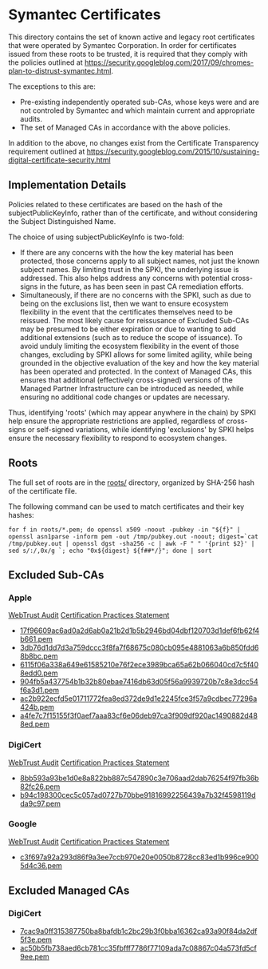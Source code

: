 # Symantec Certificates

This directory contains the set of known active and legacy root certificates
that were operated by Symantec Corporation. In order for certificates issued
from these roots to be trusted, it is required that they comply with the
policies outlined at <https://security.googleblog.com/2017/09/chromes-plan-to-distrust-symantec.html>.

The exceptions to this are:
  * Pre-existing independently operated sub-CAs, whose keys were and are not
    controled by Symantec and which maintain current and appropriate audits.
  * The set of Managed CAs in accordance with the above policies.

In addition to the above, no changes exist from the Certificate Transparency
requirement outlined at <https://security.googleblog.com/2015/10/sustaining-digital-certificate-security.html>

## Implementation Details

Policies related to these certificates are based on the hash of the
subjectPublicKeyInfo, rather than of the certificate, and without considering
the Subject Distinguished Name.

The choice of using subjectPublicKeyInfo is two-fold:

* If there are any concerns with the how the key material has been protected,
  those concerns apply to all subject names, not just the known subject names.
  By limiting trust in the SPKI, the underlying issue is addressed. This also
  helps address any concerns with potential cross-signs in the future, as has
  been seen in past CA remediation efforts.
* Simultaneously, if there are no concerns with the SPKI, such as due to being
  on the exclusions list, then we want to ensure ecosystem flexibility in the
  event that the certificates themselves need to be reissued. The most likely
  cause for reissusance of Excluded Sub-CAs may be presumed to be either
  expiration or due to wanting to add additional extensions (such as to reduce
  the scope of issuance). To avoid unduly limiting the ecosystem flexibility
  in the event of those changes, excluding by SPKI allows for some limited
  agility, while being grounded in the objective evaluation of the key and how
  the key material has been operated and protected. In the context of Managed
  CAs, this ensures that additional (effectively cross-signed) versions of the
  Managed Partner Infrastructure can be introduced as needed, while ensuring no
  additional code changes or updates are necessary.

Thus, identifying 'roots' (which may appear anywhere in the chain) by SPKI help
ensure the appropriate restrictions are applied, regardless of cross-signs or
self-signed variations, while identifying 'exclusions' by SPKI helps ensure the
necessary flexibility to respond to ecosystem changes.

## Roots

The full set of roots are in the [roots/](roots/) directory, organized by
SHA-256 hash of the certificate file.

The following command can be used to match certificates and their key hashes:

`` for f in roots/*.pem; do openssl x509 -noout -pubkey -in "${f}" | openssl asn1parse -inform pem -out /tmp/pubkey.out -noout; digest=`cat /tmp/pubkey.out | openssl dgst -sha256 -c | awk -F " " '{print $2}' | sed s/:/,0x/g `; echo "0x${digest} ${f##*/}"; done | sort ``

## Excluded Sub-CAs

### Apple

[WebTrust Audit](https://cert.webtrust.org/ViewSeal?id=1917)
[Certification Practices Statement](http://images.apple.com/certificateauthority/pdf/Apple_IST_CPS_v2.0.pdf)

  * [17f96609ac6ad0a2d6ab0a21b2d1b5b2946bd04dbf120703d1def6fb62f4b661.pem](excluded/17f96609ac6ad0a2d6ab0a21b2d1b5b2946bd04dbf120703d1def6fb62f4b661.pem)
  * [3db76d1dd7d3a759dccc3f8fa7f68675c080cb095e4881063a6b850fdd68b8bc.pem](excluded/3db76d1dd7d3a759dccc3f8fa7f68675c080cb095e4881063a6b850fdd68b8bc.pem)
  * [6115f06a338a649e61585210e76f2ece3989bca65a62b066040cd7c5f408edd0.pem](excluded/6115f06a338a649e61585210e76f2ece3989bca65a62b066040cd7c5f408edd0.pem)
  * [904fb5a437754b1b32b80ebae7416db63d05f56a9939720b7c8e3dcc54f6a3d1.pem](excluded/904fb5a437754b1b32b80ebae7416db63d05f56a9939720b7c8e3dcc54f6a3d1.pem)
  * [ac2b922ecfd5e01711772fea8ed372de9d1e2245fce3f57a9cdbec77296a424b.pem](excluded/ac2b922ecfd5e01711772fea8ed372de9d1e2245fce3f57a9cdbec77296a424b.pem)
  * [a4fe7c7f15155f3f0aef7aaa83cf6e06deb97ca3f909df920ac1490882d488ed.pem](excluded/a4fe7c7f15155f3f0aef7aaa83cf6e06deb97ca3f909df920ac1490882d488ed.pem)

### DigiCert

[WebTrust Audit](https://cert.webtrust.org/ViewSeal?id=2228)
[Certification Practices Statement](https://www.digicert.com/CPS)

  * [8bb593a93be1d0e8a822bb887c547890c3e706aad2dab76254f97fb36b82fc26.pem](excluded/8bb593a93be1d0e8a822bb887c547890c3e706aad2dab76254f97fb36b82fc26.pem)
  * [b94c198300cec5c057ad0727b70bbe91816992256439a7b32f4598119dda9c97.pem](excluded/b94c198300cec5c057ad0727b70bbe91816992256439a7b32f4598119dda9c97.pem)

### Google

[WebTrust Audit](https://cert.webtrust.org/ViewSeal?id=1941)
[Certification Practices Statement](http://static.googleusercontent.com/media/pki.google.com/en//GIAG2-CPS-1.3.pdf)

  * [c3f697a92a293d86f9a3ee7ccb970e20e0050b8728cc83ed1b996ce9005d4c36.pem](excluded/c3f697a92a293d86f9a3ee7ccb970e20e0050b8728cc83ed1b996ce9005d4c36.pem)

## Excluded Managed CAs

### DigiCert

  * [7cac9a0ff315387750ba8bafdb1c2bc29b3f0bba16362ca93a90f84da2df5f3e.pem](managed/7cac9a0ff315387750ba8bafdb1c2bc29b3f0bba16362ca93a90f84da2df5f3e.pem)
  * [ac50b5fb738aed6cb781cc35fbfff7786f77109ada7c08867c04a573fd5cf9ee.pem](managed/ac50b5fb738aed6cb781cc35fbfff7786f77109ada7c08867c04a573fd5cf9ee.pem)
